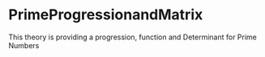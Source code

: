 # PrimeProgressionandMatrix
This theory is providing a progression, function and Determinant for Prime Numbers
